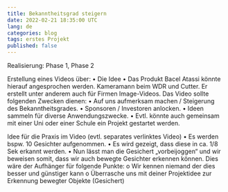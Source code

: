 ```yaml
---
title: Bekanntheitsgrad steigern
date: 2022-02-21 18:35:00 UTC
lang: de
categories: blog
tags: erstes Projekt
published: false
---
```


Realisierung: Phase 1, Phase 2

Erstellung eines Videos über:
•	Die Idee 
•	Das Produkt
Bacel Atassi könnte hierauf angesprochen werden. Kameramann beim WDR und Cutter. Er erstellt unter anderem auch für Firmen Image-Videos.
Das Video sollte folgenden Zwecken dienen:
•	Auf uns aufmerksam machen / Steigerung des Bekanntheitsgrades.
•	Sponsoren / Investoren anlocken.
•	Ideen sammeln für diverse Anwendungszwecke.
•	Evtl. könnte auch gemeinsam mit einer Uni oder einer Schule ein Projekt gestartet werden.

Idee für die Praxis im Video (evtl. separates verlinktes Video)
•	Es werden bspw. 10 Gesichter aufgenommen.
•	Es wird gezeigt, dass diese in ca. 1/8 Sek erkannt werden.
•	Nun lässt man die Gesichert „vorbeijoggen“ und wir beweisen somit, dass wir auch bewegte Gesichter erkennen können. Dies wäre der Aufhänger für folgende Punkte:
  o	Wir kennen niemand der dies besser und günstiger kann
  o	Überrasche uns mit deiner Projektidee zur Erkennung bewegter Objekte (Gesichert)



  


